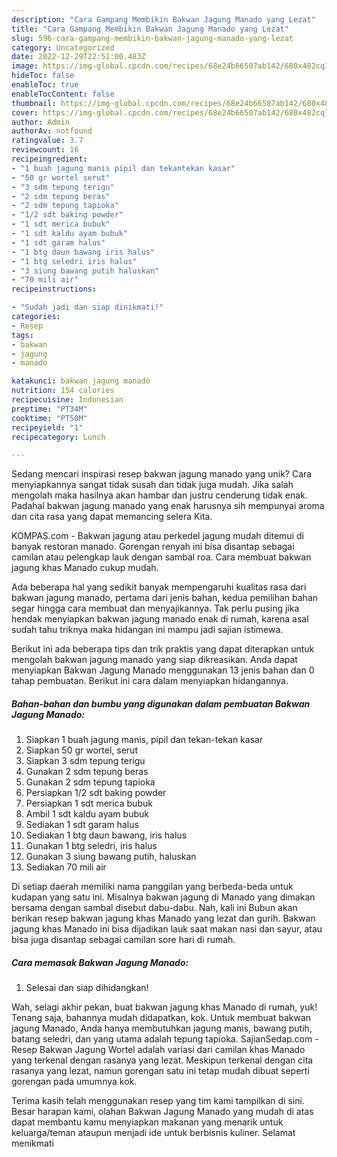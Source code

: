 ```yaml
---
description: "Cara Gampang Membikin Bakwan Jagung Manado yang Lezat"
title: "Cara Gampang Membikin Bakwan Jagung Manado yang Lezat"
slug: 596-cara-gampang-membikin-bakwan-jagung-manado-yang-lezat
category: Uncategorized
date: 2022-12-29T22:51:00.483Z
image: https://img-global.cpcdn.com/recipes/68e24b66507ab142/680x482cq70/bakwan-jagung-manado-foto-resep-utama.jpg
hideToc: false
enableToc: true
enableTocContent: false
thumbnail: https://img-global.cpcdn.com/recipes/68e24b66507ab142/680x482cq70/bakwan-jagung-manado-foto-resep-utama.jpg
cover: https://img-global.cpcdn.com/recipes/68e24b66507ab142/680x482cq70/bakwan-jagung-manado-foto-resep-utama.jpg
author: Admin
authorAv: notfound
ratingvalue: 3.7
reviewcount: 16
recipeingredient:
- "1 buah jagung manis pipil dan tekantekan kasar"
- "50 gr wortel serut"
- "3 sdm tepung terigu"
- "2 sdm tepung beras"
- "2 sdm tepung tapioka"
- "1/2 sdt baking powder"
- "1 sdt merica bubuk"
- "1 sdt kaldu ayam bubuk"
- "1 sdt garam halus"
- "1 btg daun bawang iris halus"
- "1 btg seledri iris halus"
- "3 siung bawang putih haluskan"
- "70 mili air"
recipeinstructions:

- "Sudah jadi dan siap dinikmati!"
categories:
- Resep
tags:
- bakwan
- jagung
- manado

katakunci: bakwan jagung manado 
nutrition: 154 calories
recipecuisine: Indonesian
preptime: "PT34M"
cooktime: "PT50M"
recipeyield: "1"
recipecategory: Lunch

---
```





Sedang mencari inspirasi resep bakwan jagung manado yang unik? Cara menyiapkannya sangat tidak susah dan tidak juga mudah. Jika salah mengolah maka hasilnya akan hambar dan justru cenderung tidak enak. Padahal bakwan jagung manado yang enak harusnya sih mempunyai aroma dan cita rasa yang dapat memancing selera Kita.





KOMPAS.com - Bakwan jagung atau perkedel jagung mudah ditemui di banyak restoran manado. Gorengan renyah ini bisa disantap sebagai camilan atau pelengkap lauk dengan sambal roa. Cara membuat bakwan jagung khas Manado cukup mudah.

Ada beberapa hal yang sedikit banyak mempengaruhi kualitas rasa dari bakwan jagung manado, pertama dari jenis bahan, kedua pemilihan bahan segar hingga cara membuat dan menyajikannya. Tak perlu pusing jika hendak menyiapkan bakwan jagung manado enak di rumah, karena asal sudah tahu triknya maka hidangan ini mampu jadi sajian istimewa.






Berikut ini ada beberapa tips dan trik praktis yang dapat diterapkan untuk mengolah bakwan jagung manado yang siap dikreasikan. Anda dapat menyiapkan Bakwan Jagung Manado menggunakan 13 jenis bahan dan 0 tahap pembuatan. Berikut ini cara dalam menyiapkan hidangannya.

<!--inarticleads1-->

##### Bahan-bahan dan bumbu yang digunakan dalam pembuatan Bakwan Jagung Manado:

1. Siapkan 1 buah jagung manis, pipil dan tekan-tekan kasar
1. Siapkan 50 gr wortel, serut
1. Siapkan 3 sdm tepung terigu
1. Gunakan 2 sdm tepung beras
1. Gunakan 2 sdm tepung tapioka
1. Persiapkan 1/2 sdt baking powder
1. Persiapkan 1 sdt merica bubuk
1. Ambil 1 sdt kaldu ayam bubuk
1. Sediakan 1 sdt garam halus
1. Sediakan 1 btg daun bawang, iris halus
1. Gunakan 1 btg seledri, iris halus
1. Gunakan 3 siung bawang putih, haluskan
1. Sediakan 70 mili air


Di setiap daerah memiliki nama panggilan yang berbeda-beda untuk kudapan yang satu ini. Misalnya bakwan jagung di Manado yang dimakan bersama dengan sambal disebut dabu-dabu. Nah, kali ini Bubun akan berikan resep bakwan jagung khas Manado yang lezat dan gurih. Bakwan jagung khas Manado ini bisa dijadikan lauk saat makan nasi dan sayur, atau bisa juga disantap sebagai camilan sore hari di rumah. 

<!--inarticleads2-->

##### Cara memasak Bakwan Jagung Manado:


1. Selesai dan siap dihidangkan!

Wah, selagi akhir pekan, buat bakwan jagung khas Manado di rumah, yuk! Tenang saja, bahannya mudah didapatkan, kok. Untuk membuat bakwan jagung Manado, Anda hanya membutuhkan jagung manis, bawang putih, batang seledri, dan yang utama adalah tepung tapioka. SajianSedap.com - Resep Bakwan Jagung Wortel adalah variasi dari camilan khas Manado yang terkenal dengan rasanya yang lezat. Meskipun terkenal dengan cita rasanya yang lezat, namun gorengan satu ini tetap mudah dibuat seperti gorengan pada umumnya kok. 

Terima kasih telah menggunakan resep yang tim kami tampilkan di sini. Besar harapan kami, olahan Bakwan Jagung Manado yang mudah di atas dapat membantu kamu menyiapkan makanan yang menarik untuk keluarga/teman ataupun menjadi ide untuk berbisnis kuliner. Selamat menikmati
